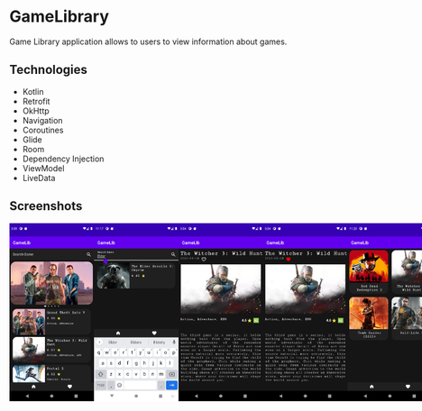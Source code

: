 # GameLibrary
Game Library application allows to users to view information about games.

## Technologies
- Kotlin
- Retrofit
- OkHttp
- Navigation
- Coroutines
- Glide
- Room
- Dependency Injection
- ViewModel
- LiveData


## Screenshots
 <div style="display:flex" align="center">
  <img src="https://github.com/kizilcanali/GameLibrary/blob/main/screenshots/home.png?raw=true" width=150 />
  <img src="https://github.com/kizilcanali/GameLibrary/blob/main/screenshots/search.png?raw=true" width=150 />
  <img src="https://github.com/kizilcanali/GameLibrary/blob/main/screenshots/detail.png?raw=true" width=150 />
  <img src="https://github.com/kizilcanali/GameLibrary/blob/main/screenshots/detail_fav.png?raw=true" width=150 />
  <img src="https://github.com/kizilcanali/GameLibrary/blob/main/screenshots/fav.png?raw=true" width=150 />
</div>

